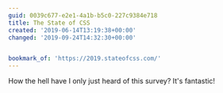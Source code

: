 ```yaml
---
guid: 0039c677-e2e1-4a1b-b5c0-227c9384e718
title: The State of CSS
created: '2019-06-14T13:19:38+00:00'
changed: '2019-09-24T14:32:30+00:00'


bookmark_of: 'https://2019.stateofcss.com/'
---
```


How the hell have I only just heard of this survey? It's fantastic! 
